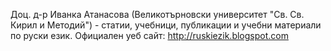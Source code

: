 Доц. д-р Иванка Атанасова (Великотърновски университет "Св. Св. Кирил и Методий") - статии, учебници, публикации и учебни материали по руски език. Официален уеб сайт: http://ruskiezik.blogspot.com